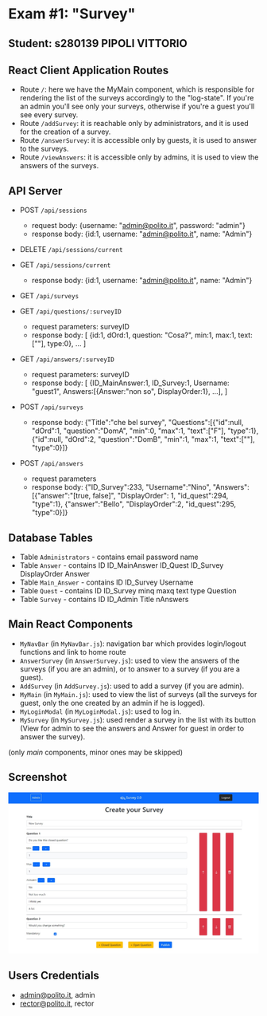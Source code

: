 # Exam #1: "Survey"
## Student: s280139 PIPOLI VITTORIO 

## React Client Application Routes

- Route `/`: here we have the MyMain component, which is responsible for rendering the list of the surveys accordingly to  the "log-state". If you're an admin you'll see only your surveys, otherwise if you're a guest you'll see every survey.
- Route `/addSurvey`: it is reachable only by administrators, and it is used for the creation of a survey.
- Route `/answerSurvey`: it is accessible only by guests, it is used to answer to the surveys. 
- Route `/viewAnswers`: it is accessible only by admins, it is used to view the answers of the surveys. 

## API Server

- POST `/api/sessions`
  - request body: {username: "admin@polito.it", password: "admin"}
  - response body: {id:1, username: "admin@polito.it", name: "Admin"}

- DELETE `/api/sessions/current`       

- GET `/api/sessions/current`
  - response body: {id:1, username: "admin@polito.it", name: "Admin"}

- GET `/api/surveys`

- GET `/api/questions/:surveyID`
  - request parameters: surveyID
  - response body: [
                      {id:1, dOrd:1, question: "Cosa?", min:1, max:1, text:[""], type:0}, ...
                   ]

- GET `/api/answers/:surveyID`
  - request parameters: surveyID
  - response body: [
                      {ID_MainAnswer:1, ID_Survey:1, Username: "guest1", Answers:[{Answer:"non so", DisplayOrder:1}, ...],
                   ]   

- POST `/api/surveys`
  - response body: {"Title":"che bel survey", "Questions":[{"id":null, "dOrd":1, "question":"DomA", "min":0, "max":1, "text":["F"], "type":1},{"id":null, "dOrd":2, "question":"DomB", "min":1, "max":1, "text":[""], "type":0}]}

- POST `/api/answers`
  - request parameters
  - response body: {"ID_Survey":233, "Username":"Nino", "Answers":[{"answer":"[true, false]", "DisplayOrder": 1, "id_quest":294, "type":1}, {"answer":"Bello", "DisplayOrder":2, "id_quest":295, "type":0}]} 
         
         
## Database Tables

- Table `Administrators` - contains email password name
- Table `Answer` - contains ID ID_MainAnswer ID_Quest ID_Survey DisplayOrder Answer
- Table `Main_Answer` - contains ID ID_Survey Username
- Table `Quest` - contains ID ID_Survey minq maxq text type Question
- Table `Survey` - contains ID ID_Admin Title nAnswers


## Main React Components

- `MyNavBar` (in `MyNavBar.js`): navigation bar which provides login/logout functions and link to home route
- `AnswerSurvey` (in `AnswerSurvey.js`): used to view the answers of the surveys (if you are an admin), or to answer to a survey (if you are a guest).
- `AddSurvey` (in `AddSurvey.js`): used to add a survey (if you are admin).
- `MyMain` (in `MyMain.js`): used to view the list of surveys (all the surveys for guest, only the one created by an admin if he is logged).
- `MyLoginModal` (in `MyLoginModal.js`): used to log in.
- `MySurvey` (in `MySurvey.js`): used render a survey in the list with its button (View for admin to see the answers and Answer for guest in order to answer the survey).

(only _main_ components, minor ones may be skipped)

## Screenshot

![Screenshot](./img/screenshot.jpg)

## Users Credentials

- admin@polito.it, admin 
- rector@polito.it, rector 
